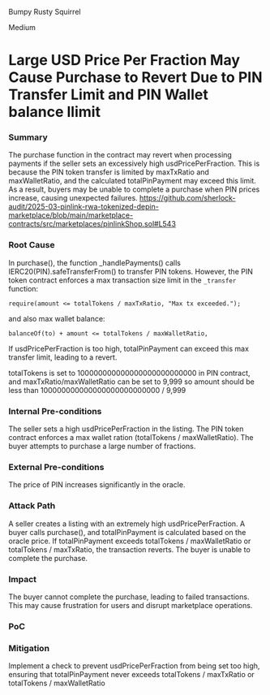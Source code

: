 Bumpy Rusty Squirrel

Medium

# Large USD Price Per Fraction May Cause Purchase to Revert Due to PIN Transfer Limit and PIN Wallet balance llimit

### Summary

The purchase function in the contract may revert when processing payments if the seller sets an excessively high usdPricePerFraction. This is because the PIN token transfer is limited by maxTxRatio and maxWalletRatio, and the calculated totalPinPayment may exceed this limit. As a result, buyers may be unable to complete a purchase when PIN prices increase, causing unexpected failures.
https://github.com/sherlock-audit/2025-03-pinlink-rwa-tokenized-depin-marketplace/blob/main/marketplace-contracts/src/marketplaces/pinlinkShop.sol#L543

### Root Cause

In purchase(), the function _handlePayments() calls IERC20(PIN).safeTransferFrom() to transfer PIN tokens. However, the PIN token contract enforces a max transaction size limit in the `_transfer` function:
```solidity
require(amount <= totalTokens / maxTxRatio, "Max tx exceeded.");
```
and also max wallet balance:
```solidity
balanceOf(to) + amount <= totalTokens / maxWalletRatio,
```
If usdPricePerFraction is too high, totalPinPayment can exceed this max transfer limit, leading to a revert.

totalTokens is set to 100000000000000000000000000 in PIN contract, and maxTxRatio/maxWalletRatio can be set to 9,999
so amount should be less than 100000000000000000000000000 / 9,999

### Internal Pre-conditions

The seller sets a high usdPricePerFraction in the listing.
The PIN token contract enforces a max wallet ration (totalTokens / maxWalletRatio).
The buyer attempts to purchase a large number of fractions.

### External Pre-conditions

The price of PIN increases significantly in the oracle.

### Attack Path

A seller creates a listing with an extremely high usdPricePerFraction.
A buyer calls purchase(), and totalPinPayment is calculated based on the oracle price.
If totalPinPayment exceeds totalTokens / maxWalletRatio or totalTokens / maxTxRatio, the transaction reverts.
The buyer is unable to complete the purchase.

### Impact

The buyer cannot complete the purchase, leading to failed transactions. This may cause frustration for users and disrupt marketplace operations.

### PoC

### Mitigation

Implement a check to prevent usdPricePerFraction from being set too high, ensuring that totalPinPayment never exceeds totalTokens / maxTxRatio or totalTokens / maxWalletRatio